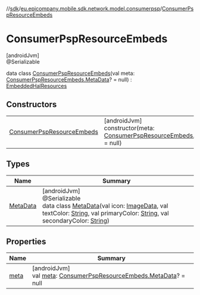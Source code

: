 //[sdk](../../../index.md)/[eu.epicompany.mobile.sdk.network.model.consumerpsp](../index.md)/[ConsumerPspResourceEmbeds](index.md)

# ConsumerPspResourceEmbeds

[androidJvm]\
@Serializable

data class [ConsumerPspResourceEmbeds](index.md)(val meta: [ConsumerPspResourceEmbeds.MetaData](-meta-data/index.md)? = null) : [EmbeddedHalResources](../../eu.epicompany.mobile.android.data.network.model.hypermedia/-embedded-hal-resources/index.md)

## Constructors

| | |
|---|---|
| [ConsumerPspResourceEmbeds](-consumer-psp-resource-embeds.md) | [androidJvm]<br>constructor(meta: [ConsumerPspResourceEmbeds.MetaData](-meta-data/index.md)? = null) |

## Types

| Name | Summary |
|---|---|
| [MetaData](-meta-data/index.md) | [androidJvm]<br>@Serializable<br>data class [MetaData](-meta-data/index.md)(val icon: [ImageData](../-image-data/index.md), val textColor: [String](https://kotlinlang.org/api/latest/jvm/stdlib/kotlin/-string/index.html), val primaryColor: [String](https://kotlinlang.org/api/latest/jvm/stdlib/kotlin/-string/index.html), val secondaryColor: [String](https://kotlinlang.org/api/latest/jvm/stdlib/kotlin/-string/index.html)) |

## Properties

| Name | Summary |
|---|---|
| [meta](meta.md) | [androidJvm]<br>val [meta](meta.md): [ConsumerPspResourceEmbeds.MetaData](-meta-data/index.md)? = null |
